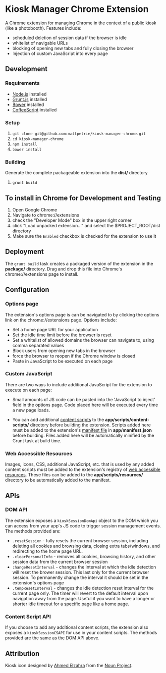 Kiosk Manager Chrome Extension
===============================

A Chrome extension for managing Chrome in the context of a public kiosk (like a photobooth). Features include:

+ scheduled deletion of session data if the browser is idle
+ whitelist of navigable URLs
+ blocking of opening new tabs and fully closing the browser
+ Injection of custom JavaScript into every page

Development
-----------

### Requirements

+ [Node.js](http://nodejs.org) installed
+ [Grunt.js](http://gruntjs.com) installed
+ [Bower](http://bower.io) installed
+ [CoffeeScript](http://coffeescript.org) installed

### Setup
1. `git clone git@github.com:mattpetrie/kiosk-manager-chrome.git`
2. `cd kiosk-manager-chrome`
3. `npm install`
4. `bower install`

### Building
Generate the complete packageable extension into the **dist/** directory

1. `grunt build`

## To install in Chrome for Development and Testing
1. Open Google Chrome
3. Navigate to chrome://extensions
4. check the "Developer Mode" box in the upper right corner
5. click "Load unpacked extension..." and select the $PROJECT_ROOT/dist directory
6. Make sure the `Enabled` checkbox is checked for the extension to use it


Deployment
----------

The `grunt build` task creates a packaged version of the extension in the **package/** directory. Drag and drop this file into Chrome's chrome://extensions page to install.

Configuration
--------------

### Options page
The extension's options page is can be navigated to by clicking the options link on the chrome://extensions page. Options include:

+ Set a home page URL for your application
+ Set the idle time limit before the browser is reset
+ Set a whitelist of allowed domains the browser can navigate to, using comma separated values
+ Block users from opening new tabs in the browser
+ force the browser to reopen if the Chrome window is closed
+ Paste in JavaScript to be executed on each page

### Custom JavaScript
There are two ways to include additional JavaScript for the extension to execute on each page:

+ Small amounts of JS code can be pasted into the 'JavaScript to inject' field in the options page. Code placed here will be executed every time a new page loads.

+ You can add additional [content scripts](https://developer.chrome.com/extensions/content_scripts) to the **app/scripts/content-scripts/** directory before building the extension. Scripts added here must be added to the extension's [manifest file](https://developer.chrome.com/extensions/manifest) in **app/manifest.json** before building. Files added here will be automatically minified by the Grunt task at build time.

### Web Accessible Resources
Images, icons, CSS, additional JavaScript, etc. that is used by any added content scripts must be added to the extension's registry of [web accessible resources](https://developer.chrome.com/extensions/manifest/web_accessible_resources). These files can be added to the **app/scripts/resources/** directory to be automatically added to the manifest.

APIs
-----

### DOM API
The extension exposes a `kioskSessionDomApi` object to the DOM which you can access from your app's JS code to trigger session management events. The methods provided are:

+ `.resetSession` - fully resets the current browser session, including deleting all cookies and browsing data, closing extra tabs/windows, and redirecting to the home page URL.
+ `.clearPersonalInfo` - removes all cookies, browsing history, and other session data from the current browser session
+ `changeResetInterval` - changes the interval at which the idle detection will reset the brower session. This last only for the current browser session. To permanently change the interval it should be set in the extension's options page
+ `.tempResetInterval` - changes the idle detection reset interval for the current page only. The timer will revert to the default interval upon navigation away from the page. Useful if you want to have a longer or shorter idle timeout for a specific page like a home page.

### Content Script API
If you choose to add any additional content scripts, the extension also exposes a `kioskSessionCSAPI` for use in your content scripts. The methods provided are the same as the DOM API above.

Attribution
------------
Kiosk icon designed by [Ahmed Elzahra](http://www.thenounproject.com/trochilidae) from the [Noun Project](http://www.thenounproject.com).